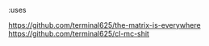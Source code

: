 :uses 

https://github.com/terminal625/the-matrix-is-everywhere
https://github.com/terminal625/cl-mc-shit
